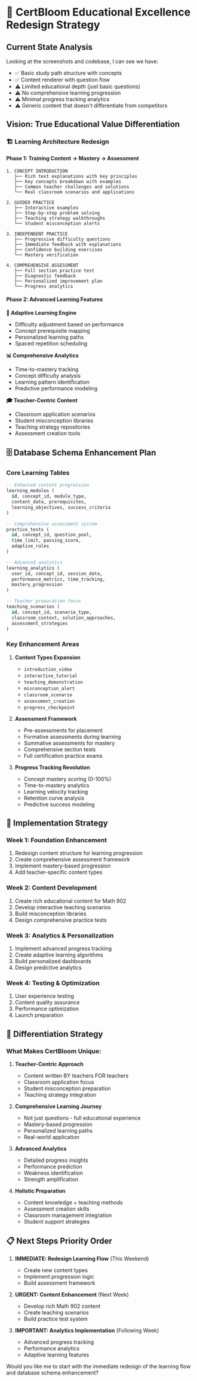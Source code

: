 # 🎯 CertBloom Educational Excellence Redesign Strategy

## Current State Analysis
Looking at the screenshots and codebase, I can see we have:
- ✅ Basic study path structure with concepts
- ✅ Content renderer with question flow
- ⚠️ Limited educational depth (just basic questions)
- ⚠️ No comprehensive learning progression
- ⚠️ Minimal progress tracking analytics
- ⚠️ Generic content that doesn't differentiate from competitors

## Vision: True Educational Value Differentiation

### 🏗️ **Learning Architecture Redesign**

#### **Phase 1: Training Content → Mastery → Assessment**
```
1. CONCEPT INTRODUCTION
   ├── Rich text explanations with key principles
   ├── Key concepts breakdown with examples
   ├── Common teacher challenges and solutions
   └── Real classroom scenarios and applications

2. GUIDED PRACTICE
   ├── Interactive examples
   ├── Step-by-step problem solving
   ├── Teaching strategy walkthroughs
   └── Student misconception alerts

3. INDEPENDENT PRACTICE
   ├── Progressive difficulty questions
   ├── Immediate feedback with explanations
   ├── Confidence building exercises
   └── Mastery verification

4. COMPREHENSIVE ASSESSMENT
   ├── Full section practice test
   ├── Diagnostic feedback
   ├── Personalized improvement plan
   └── Progress analytics
```

#### **Phase 2: Advanced Learning Features**

**🧠 Adaptive Learning Engine**
- Difficulty adjustment based on performance
- Concept prerequisite mapping
- Personalized learning paths
- Spaced repetition scheduling

**📊 Comprehensive Analytics**
- Time-to-mastery tracking
- Concept difficulty analysis
- Learning pattern identification
- Predictive performance modeling

**🎓 Teacher-Centric Content**
- Classroom application scenarios
- Student misconception libraries
- Teaching strategy repositories
- Assessment creation tools

## 🗄️ **Database Schema Enhancement Plan**

### **Core Learning Tables**
```sql
-- Enhanced content progression
learning_modules (
  id, concept_id, module_type, 
  content_data, prerequisites,
  learning_objectives, success_criteria
)

-- Comprehensive assessment system
practice_tests (
  id, concept_id, question_pool,
  time_limit, passing_score,
  adaptive_rules
)

-- Advanced analytics
learning_analytics (
  user_id, concept_id, session_data,
  performance_metrics, time_tracking,
  mastery_progression
)

-- Teacher preparation focus
teaching_scenarios (
  id, concept_id, scenario_type,
  classroom_context, solution_approaches,
  assessment_strategies
)
```

### **Key Enhancement Areas**

1. **Content Types Expansion**
   - `introduction_video`
   - `interactive_tutorial`
   - `teaching_demonstration`
   - `misconception_alert`
   - `classroom_scenario`
   - `assessment_creation`
   - `progress_checkpoint`

2. **Assessment Framework**
   - Pre-assessments for placement
   - Formative assessments during learning
   - Summative assessments for mastery
   - Comprehensive section tests
   - Full certification practice exams

3. **Progress Tracking Revolution**
   - Concept mastery scoring (0-100%)
   - Time-to-mastery analytics
   - Learning velocity tracking
   - Retention curve analysis
   - Predictive success modeling

## 🚀 **Implementation Strategy**

### **Week 1: Foundation Enhancement**
1. Redesign content structure for learning progression
2. Create comprehensive assessment framework
3. Implement mastery-based progression
4. Add teacher-specific content types

### **Week 2: Content Development**
1. Create rich educational content for Math 902
2. Develop interactive teaching scenarios
3. Build misconception libraries
4. Design comprehensive practice tests

### **Week 3: Analytics & Personalization**
1. Implement advanced progress tracking
2. Create adaptive learning algorithms
3. Build personalized dashboards
4. Design predictive analytics

### **Week 4: Testing & Optimization**
1. User experience testing
2. Content quality assurance
3. Performance optimization
4. Launch preparation

## 🎯 **Differentiation Strategy**

### **What Makes CertBloom Unique:**

1. **Teacher-Centric Approach**
   - Content written BY teachers FOR teachers
   - Classroom application focus
   - Student misconception preparation
   - Teaching strategy integration

2. **Comprehensive Learning Journey**
   - Not just questions - full educational experience
   - Mastery-based progression
   - Personalized learning paths
   - Real-world application

3. **Advanced Analytics**
   - Detailed progress insights
   - Performance prediction
   - Weakness identification
   - Strength amplification

4. **Holistic Preparation**
   - Content knowledge + teaching methods
   - Assessment creation skills
   - Classroom management integration
   - Student support strategies

## 📋 **Next Steps Priority Order**

1. **IMMEDIATE: Redesign Learning Flow** (This Weekend)
   - Create new content types
   - Implement progression logic
   - Build assessment framework

2. **URGENT: Content Enhancement** (Next Week)
   - Develop rich Math 902 content
   - Create teaching scenarios
   - Build practice test system

3. **IMPORTANT: Analytics Implementation** (Following Week)
   - Advanced progress tracking
   - Performance analytics
   - Adaptive learning features

Would you like me to start with the immediate redesign of the learning flow and database schema enhancement?
